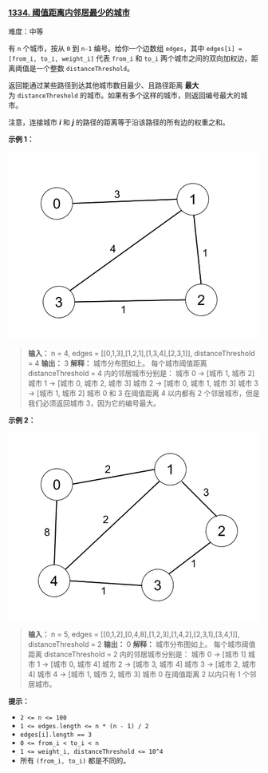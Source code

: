 ### [1334\. 阈值距离内邻居最少的城市](https://leetcode.cn/problems/find-the-city-with-the-smallest-number-of-neighbors-at-a-threshold-distance/)

难度：中等

有 `n` 个城市，按从 `0` 到 `n-1` 编号。给你一个边数组 `edges`，其中 `edges[i] = [from_i, to_i, weight_i]` 代表 `from_i` 和 `to_i` 两个城市之间的双向加权边，距离阈值是一个整数 `distanceThreshold`。

返回能通过某些路径到达其他城市数目最少、且路径距离 **最大** 为 `distanceThreshold` 的城市。如果有多个这样的城市，则返回编号最大的城市。

注意，连接城市 _**i**_ 和 _**j**_ 的路径的距离等于沿该路径的所有边的权重之和。

**示例 1：**

![](./assets/img/Question1334_01.png)

> **输入：** n = 4, edges = \[[0,1,3],[1,2,1],[1,3,4],[2,3,1]], distanceThreshold = 4
> **输出：** 3
> **解释：** 城市分布图如上。
> 每个城市阈值距离 distanceThreshold = 4 内的邻居城市分别是：
> 城市 0 -> [城市 1, 城市 2]
> 城市 1 -> [城市 0, 城市 2, 城市 3]
> 城市 2 -> [城市 0, 城市 1, 城市 3]
> 城市 3 -> [城市 1, 城市 2]
> 城市 0 和 3 在阈值距离 4 以内都有 2 个邻居城市，但是我们必须返回城市 3，因为它的编号最大。

**示例 2：**

![](./assets/img/Question1334_02.png)

> **输入：** n = 5, edges = \[[0,1,2],[0,4,8],[1,2,3],[1,4,2],[2,3,1],[3,4,1]], distanceThreshold = 2
> **输出：** 0
> **解释：** 城市分布图如上。
> 每个城市阈值距离 distanceThreshold = 2 内的邻居城市分别是：
> 城市 0 -> [城市 1]
> 城市 1 -> [城市 0, 城市 4]
> 城市 2 -> [城市 3, 城市 4]
> 城市 3 -> [城市 2, 城市 4]
> 城市 4 -> [城市 1, 城市 2, 城市 3]
> 城市 0 在阈值距离 2 以内只有 1 个邻居城市。

**提示：**

- `2 <= n <= 100`
- `1 <= edges.length <= n * (n - 1) / 2`
- `edges[i].length == 3`
- `0 <= from_i < to_i < n`
- `1 <= weight_i, distanceThreshold <= 10^4`
- 所有 `(from_i, to_i)` 都是不同的。
